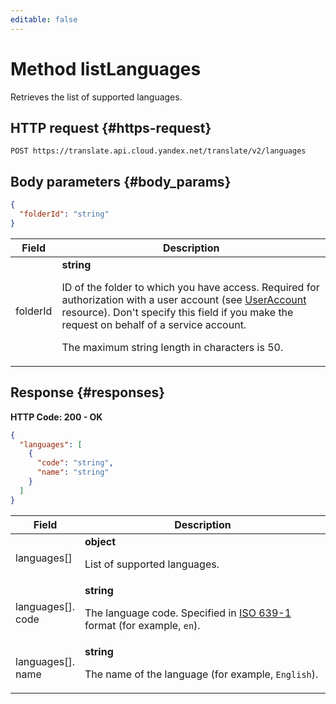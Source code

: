 ```yaml
---
editable: false
---
```


# Method listLanguages
Retrieves the list of supported languages.
 

 
## HTTP request {#https-request}
```
POST https://translate.api.cloud.yandex.net/translate/v2/languages
```
 
## Body parameters {#body_params}
 
```json 
{
  "folderId": "string"
}
```

 
Field | Description
--- | ---
folderId | **string**<br><p>ID of the folder to which you have access. Required for authorization with a user account (see <a href="/docs/iam/api-ref/UserAccount#representation">UserAccount</a> resource). Don't specify this field if you make the request on behalf of a service account.</p> <p>The maximum string length in characters is 50.</p> 
 
## Response {#responses}
**HTTP Code: 200 - OK**

```json 
{
  "languages": [
    {
      "code": "string",
      "name": "string"
    }
  ]
}
```

 
Field | Description
--- | ---
languages[] | **object**<br><p>List of supported languages.</p> 
languages[].<br>code | **string**<br><p>The language code. Specified in <a href="https://en.wikipedia.org/wiki/ISO_639-1">ISO 639-1</a> format (for example, ``en``).</p> 
languages[].<br>name | **string**<br><p>The name of the language (for example, ``English``).</p> 
